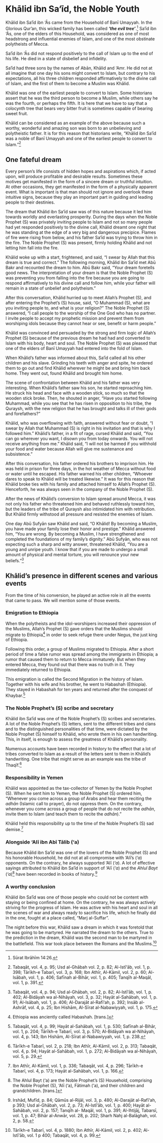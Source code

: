 Khālid ibn Sa‘īd, the Noble Youth
=================================

Khālid ibn Sa‘īd ibn ‘Ās came from the Household of Banī Umayyah. In the
Glorious Qur’an, this wicked family has been called ***‘the evil
tree’***.[^1] Sa‘īd ibn ‘Ās, one of the elders of this Household, was
considered as one of most headstrong and influential enemies of Islam,
and one of the most obstinate polytheists of Mecca.

Sa‘īd ibn ‘Ās did not respond positively to the call of Islam up to the
end of his life. He died in a state of disbelief and infidelity.

Sa‘īd had three sons by the names of Abān, Khālid and ‘Amr. He did not
at all imagine that one day his sons might convert to Islam, but
contrary to his expectations, all his three children responded
affirmatively to the divine call of Islam, and the first of them to
become a Muslim was Khālid.

Khālid was one of the earliest people to convert to Islam. Some
historians assert that he was the third person to become a Muslim, while
others say he was the fourth, or perhaps the fifth. It is here that we
have to say that a colocynth tree that bears very bitter fruit is
sometimes capable of bearing sweet fruit.

Khālid can be considered as an example of the above because such a
worthy, wonderful and amazing son was born to an unbelieving and
polytheistic father. It is for this reason that historians write,
“Khālid ibn Sa‘īd was a noble of Banī Umayyah and one of the earliest
people to convert to Islam.”[^2]

One fateful dream
-----------------

Every person’s life consists of hidden hopes and aspirations which, if
acted upon, will produce profitable and desirable results. Sometimes
these motives get manifested in the form of a sincere dream or truthful
intuition. At other occasions, they get manifested in the form of a
physically apparent event. What is important is that man should not
ignore and overlook these intuitive signs, because they play an
important part in guiding and leading people to their destinies.

The dream that Khālid ibn Sa‘īd saw was of this nature because it led
him towards worldly and everlasting prosperity. During the days when the
Noble Prophet (S) was privately inviting people to Islam and not so many
people had yet responded positively to the divine call, Khālid dreamt
one night that he was standing at the edge of a very big and dangerous
precipice. Flames of fire were rising from below, and his father Sa‘īd
was trying to throw him in the fire. The Noble Prophet (S) was present,
firmly holding Khālid and not letting him fall into the fire.

Khālid woke up with a start, frightened, and said, “I swear by Allah
that this dream is true and correct.” The following morning, Khālid ibn
Sa‘īd met Abū Bakr and recounted the dream to him. Abū Bakr said, “Your
dream foretells good news. The interpretation of your dream is that the
Noble Prophet (S) was preventing you from falling into the fire because
you are going to respond affirmatively to his divine call and follow
him, while your father will remain in a state of unbelief and
polytheism.”

After this conversation, Khālid hurried up to meet Allah’s Prophet (S),
and after entering the Prophet’s (S) house, said, “O Muhammad (S), what
are you inviting people to, and what is your religion?” The Noble
Prophet (S) answered, “I call people to the worship of the One God who
has no partner. I invite people to accept my prophetic mission and
prevent them from worshiping idols because they cannot hear or see,
benefit or harm people.”

Khālid was convinced and persuaded by the strong and firm logic of
Allah’s Prophet (S) because of the previous dream he had had and
converted to Islam with his body, heart and soul. The Noble Prophet (S)
was pleased that one of the elders of Banī Umayyah had entered into the
fold of Islam.

When Khālid’s father was informed about this, Sa‘īd called all his other
children and his slave. Grinding his teeth with anger and spite, he
ordered them to go out and find Khālid wherever he might be and bring
him back home. They went out, found Khālid and brought him home.

The scene of confrontation between Khālid and his father was very
interesting. When Khālid’s father saw his son, he started reproaching
him. He struck his head and face with a wooden stick, so much so that
the wooden stick broke. Then, he shouted in anger, “Have you started
following Muhammad, while you see that he has risen in opposition to his
tribe, the Quraysh, with the new religion that he has brought and talks
ill of their gods and forefathers?”

Khālid, who was overflowing with faith, answered without fear or doubt,
“I swear by Allah that Muhammad (S) is right in his invitation and that
is why I followed him.” Khālid’s father, in a fit of rage, cursed Khālid
and said, “You can go wherever you want, I disown you from today
onwards. You will not receive anything from me.” Khālid said, “I will
not be harmed if you withhold your food and water because Allah will
give me sustenance and subsistence.”

After this conversation, his father ordered his brothers to imprison
him. He was held in prison for three days, in the hot weather of Mecca
without food or water until he escaped. His father warned his other
children, “Whoever dares to speak to Khālid will be treated likewise.”
It was for this reason that Khālid broke ties with his family and
attached himself to Allah’s Prophet (S). Henceforth, he was always seen
in the company of the Noble Prophet (S).

After the news of Khālid’s conversion to Islam spread around Mecca, it
was not only his father who threatened him and behaved ruthlessly toward
him, but the leaders of the tribe of Quraysh also intimidated him with
retribution. But Khālid firmly withstood all pressure and resisted the
enemies of Islam.

One day Abū Sufyān saw Khālid and said, “O Khālid! By becoming a Muslim,
you have made your family lose their honor and prestige.” Khālid
answered him, “You are wrong. By becoming a Muslim, I have strengthened
and completed the foundations of my family’s dignity.” Abū Sufyān, who
was not expecting such a sharp and witty answer, threatened Khālid, “You
are a young and unripe youth. I know that if you are made to undergo a
small amount of physical and mental torture, you will renounce your new
beliefs.”[^3]

Khālid’s presence in different scenes and various events
--------------------------------------------------------

From the time of his conversion, he played an active role in all the
events that came to pass. We will mention some of those events.

### Emigration to Ethiopia

When the polytheists and the idol-worshipers increased their oppression
of the Muslims, Allah’s Prophet (S) gave orders that the Muslims should
migrate to Ethiopia[^4] in order to seek refuge there under Negus, the
just king of Ethiopia.

Following this order, a group of Muslims migrated to Ethiopia. After a
short period of time a false rumor was spread among the immigrants in
Ethiopia; a rumor that caused them to return to Mecca immaturely. But
when they entered Mecca, they found out that there was no truth in it.
They immediately returned to Ethiopia.

This emigration is called the Second Migration in the history of Islam.
Together with his wife and his brother, he went to Habashah (Ethiopia).
They stayed in Habashah for ten years and returned after the conquest of
Khaybar.[^5]

### The Noble Prophet’s (S) scribe and secretary

Khālid ibn Sa‘īd was one of the Noble Prophet’s (S) scribes and
secretaries. A lot of the Noble Prophet’s (S) letters, sent to the
different tribes and clans and to the distinguished personalities of
that time, were dictated by the Noble Prophet (S) himself to Khālid, who
wrote them in his own handwriting. This, in itself, is enough to assess
the greatness of Khālid’s personality.

Numerous accounts have been recorded in history to the effect that a lot
of tribes converted to Islam as a result of the letters sent to them in
Khālid’s handwriting. One tribe that might serve as an example was the
tribe of Thaqīf.[^6]

### Responsibility in Yemen

Khālid was appointed as the tax-collector of Yemen by the Noble Prophet
(S). When he sent him to Yemen, the Noble Prophet (S) ordered him,
“Whenever you come across a group of Arabs and hear them reciting the
*adhān* (Islamic call to prayer), do not oppress them. On the contrary,
whenever you come across a group of people that do not recite the
*adhān*, invite them to Islam (and teach them to recite the *adhān*).”

Khālid held this responsibility up to the time of the Noble Prophet’s
(S) sad demise.[^7]

### Alongside ‘Alī ibn Abī Tālib (‘a)

Because Khālid ibn Sa‘īd was one of the lovers of the Noble Prophet (S)
and his honorable Household, he did not at all compromise with ‘Alī’s
(*‘a*) opponents. On the contrary, he always supported ‘Alī (*‘a*). A
lot of effective sayings attributed to Khālid ibn Sa‘īd in support of
‘Alī (*‘a*) and the *Ahlul Bayt* (*‘a*)[^8] have been recorded in books
of history.[^9]

### A worthy conclusion

Khālid ibn Sa‘īd was one of those people who could not be content with
staying or being confined at home. On the contrary, he was always
actively striving for the progress of Islam. He was active with his
heart and soul in all the scenes of war and always ready to sacrifice
his life, which he finally did in the one, fought at a place called,
“Marj al-Suffar”.

The night before this war, Khālid saw a dream in which it was foretold
that he was going to be martyred. He narrated the dream to the others.
True to the prediction in the dream, Khālid was the second man to be
martyred in the battlefield. This war took place between the Romans and
the Muslims.[^10]

[^1]: Sūrat Ibrāhīm 14:26.

[^2]: Tabaqāt, vol. 4, p. 95; Usd al-Ghābah vol. 2, p. 82; Al-Istī‘āb,
vol. 1, p. 398; Tārīkh-e Tabarī, vol. 3, p. 168; Ibn Athīr, Al-Kāmil,
vol. 2, p. 60; Al-Isābah, vol. 1, p. 406; Safīnah al-Bihār, vol. 1, p.
405; Tanqīh al-Maqāl, vol. 1, p. 391.

[^3]: Tabaqāt, vol. 4, p. 94; Usd al-Ghābah, vol. 2, p. 82; Al-Istī‘āb,
vol. 1, p. 402; Al-Bidāyah wa al-Nihāyah, vol. 3, p. 32; Hayāt
al-Sahābah, vol. 1, p. 91; Al-Isābah, vol. 1, p. 406; Al-Darajāt
al-Rafī‘ah, p. 392; Insāb al-Ashrāf, vol. 4, p. 25; Ibn Hishām, Al-Sīrat
al-Nabawiyyah, vol. 1, p. 175.

[^4]: Ethiopia was anciently called Habashah. [trans.]

[^5]: Tabaqāt, vol. 4, p. 99; Hayāt al-Sahābah, vol. 1, p. 530; Safīnah
al-Bihār, vol. 1, p. 204; Tārīkh-e Tabarī, vol. 3, p. 570; Al-Bidāyah wa
al-Nihāyah, vol. 4, p. 143; Ibn Hishām, Al-Sīrat al-Nabawiyyah, vol. 1,
p. 238.

[^6]: Tārīkh-e Tabarī, vol. 2, p. 218; Ibn Athīr, Al-Kāmil, vol. 2, p.
313; Tabaqāt, vol. 4, p. 94; Hayāt al-Sahābah, vol. 1, p. 272;
Al-Bidāyah wa al-Nihāyah, vol. 5, p. 29.

[^7]: Ibn Athīr, Al-Kāmil, vol. 1, p. 336; Tabaqāt, vol. 4, p. 296;
Tārīkh-e Tabarī, vol. 4, p. 173; Hayāt al-Sahābah, vol. 1, p. 166.

[^8]: The Ahlul Bayt (‘a) are the Noble Prophet’s (S) Household,
comprising the Noble Prophet (S), ‘Alī (‘a), Fātimah (‘a), and their
children and grandchildren. [trans.]

[^9]: Irshād, Mufīd, p. 84; Qāmūs al-Rijāl, vol. 3, p. 480; Al-Darajāt
al-Rafī‘ah, p 393; Usd al-Ghābah, vol. 2, p. 73; Al-Istī‘āb, vol. 1, p.
400; Hayāt al-Sahābah, vol. 2, p. 157; Tanqīh al- Maqāl, vol. 1, p. 391;
Al-Ihtijāj, Tabarsī, vol. 1, p. 47; Bihār al-Anwār, vol. 28, p. 202;
Sharh Nahj al-Balāghah, vol. 2, p. 58.

[^10]: Tārīkh-e Tabarī, vol. 4, p. 1880; Ibn Athīr, Al-Kāmil, vol. 2, p.
402; Al-Istī‘āb, vol. 1 p 400; Tabaqāt, vol. 4, p. 99.


